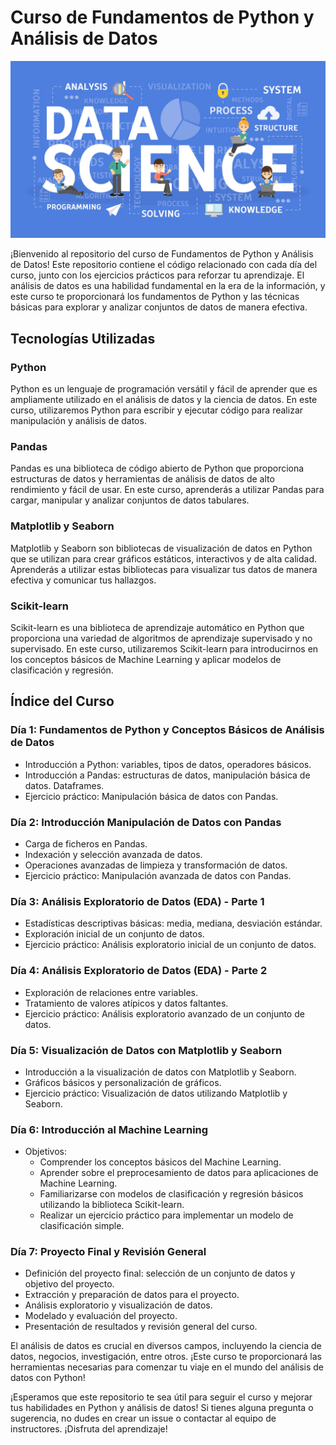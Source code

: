 # Curso de Fundamentos de Python y Análisis de Datos

![Alt text](imgs/data-science.jpg/ "curso analisis datos python")

¡Bienvenido al repositorio del curso de Fundamentos de Python y Análisis de Datos! Este repositorio contiene el código relacionado con cada día del curso, junto con los ejercicios prácticos para reforzar tu aprendizaje. El análisis de datos es una habilidad fundamental en la era de la información, y este curso te proporcionará los fundamentos de Python y las técnicas básicas para explorar y analizar conjuntos de datos de manera efectiva.

## Tecnologías Utilizadas

### Python
Python es un lenguaje de programación versátil y fácil de aprender que es ampliamente utilizado en el análisis de datos y la ciencia de datos. En este curso, utilizaremos Python para escribir y ejecutar código para realizar manipulación y análisis de datos.

### Pandas
Pandas es una biblioteca de código abierto de Python que proporciona estructuras de datos y herramientas de análisis de datos de alto rendimiento y fácil de usar. En este curso, aprenderás a utilizar Pandas para cargar, manipular y analizar conjuntos de datos tabulares.

### Matplotlib y Seaborn
Matplotlib y Seaborn son bibliotecas de visualización de datos en Python que se utilizan para crear gráficos estáticos, interactivos y de alta calidad. Aprenderás a utilizar estas bibliotecas para visualizar tus datos de manera efectiva y comunicar tus hallazgos.

### Scikit-learn
Scikit-learn es una biblioteca de aprendizaje automático en Python que proporciona una variedad de algoritmos de aprendizaje supervisado y no supervisado. En este curso, utilizaremos Scikit-learn para introducirnos en los conceptos básicos de Machine Learning y aplicar modelos de clasificación y regresión.

## Índice del Curso

### Día 1: Fundamentos de Python y Conceptos Básicos de Análisis de Datos
- Introducción a Python: variables, tipos de datos, operadores básicos.
- Introducción a Pandas: estructuras de datos, manipulación básica de datos. Dataframes.
- Ejercicio práctico: Manipulación básica de datos con Pandas.

### Día 2: Introducción Manipulación de Datos con Pandas
- Carga de ficheros en Pandas.
- Indexación y selección avanzada de datos.
- Operaciones avanzadas de limpieza y transformación de datos.
- Ejercicio práctico: Manipulación avanzada de datos con Pandas.

### Día 3: Análisis Exploratorio de Datos (EDA) - Parte 1
- Estadísticas descriptivas básicas: media, mediana, desviación estándar.
- Exploración inicial de un conjunto de datos.
- Ejercicio práctico: Análisis exploratorio inicial de un conjunto de datos.

### Día 4: Análisis Exploratorio de Datos (EDA) - Parte 2
- Exploración de relaciones entre variables.
- Tratamiento de valores atípicos y datos faltantes.
- Ejercicio práctico: Análisis exploratorio avanzado de un conjunto de datos.

### Día 5: Visualización de Datos con Matplotlib y Seaborn
- Introducción a la visualización de datos con Matplotlib y Seaborn.
- Gráficos básicos y personalización de gráficos.
- Ejercicio práctico: Visualización de datos utilizando Matplotlib y Seaborn.

### Día 6: Introducción al Machine Learning
- Objetivos:
  - Comprender los conceptos básicos del Machine Learning.
  - Aprender sobre el preprocesamiento de datos para aplicaciones de Machine Learning.
  - Familiarizarse con modelos de clasificación y regresión básicos utilizando la biblioteca Scikit-learn.
  - Realizar un ejercicio práctico para implementar un modelo de clasificación simple.

### Día 7: Proyecto Final y Revisión General
- Definición del proyecto final: selección de un conjunto de datos y objetivo del proyecto.
- Extracción y preparación de datos para el proyecto.
- Análisis exploratorio y visualización de datos.
- Modelado y evaluación del proyecto.
- Presentación de resultados y revisión general del curso.

El análisis de datos es crucial en diversos campos, incluyendo la ciencia de datos, negocios, investigación, entre otros. ¡Este curso te proporcionará las herramientas necesarias para comenzar tu viaje en el mundo del análisis de datos con Python!

¡Esperamos que este repositorio te sea útil para seguir el curso y mejorar tus habilidades en Python y análisis de datos! Si tienes alguna pregunta o sugerencia, no dudes en crear un issue o contactar al equipo de instructores. ¡Disfruta del aprendizaje!
